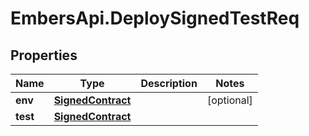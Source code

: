 # EmbersApi.DeploySignedTestReq

## Properties
Name | Type | Description | Notes
------------ | ------------- | ------------- | -------------
**env** | [**SignedContract**](SignedContract.md) |  | [optional] 
**test** | [**SignedContract**](SignedContract.md) |  | 

